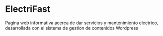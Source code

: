 # ElectriFast
Pagina web informativa acerca de dar servicios y mantenimiento electrico, desarrollada con el sistema de gestion de contenidos Wordpress
